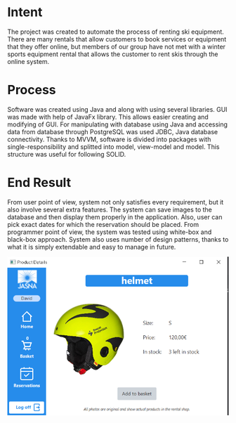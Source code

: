 # Intent
The project was created to automate the process of renting ski equipment. There are many rentals that allow customers to book services or equipment that they offer online, but members of our group have not met with a winter sports equipment rental that allows the customer to rent skis through the online system. 

# Process
Software was created using Java and along with using several libraries. GUI was made with help of JavaFx library.  This allows easier creating and modifying of GUI. For manipulating with database using Java and accessing data from database through PostgreSQL was used JDBC, Java database connectivity. 
Thanks to MVVM, software is divided into packages with single-responsibility and splitted into model, view-model and model. This structure was useful for following SOLID.


# End Result
From user point of view, system not only satisfies every requirement, but it also involve several extra features. The system can save images to the database and then display them properly in the application. Also, user can pick exact dates for which the reservation should be placed. From programmer point of view, the system was tested using white-box and black-box approach. System also uses number of design patterns, thanks to what it is simply extendable and easy to manage in future. 

<img 
     src="screen3.png">
